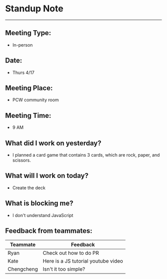 # Standup Note
___
## Meeting Type:

- In-person
## Date:

- Thurs 4/17
## Meeting Place:

- PCW community room
## Meeting Time:

- 9 AM
## What did I work on yesterday?

- I planned a card game that contains 3 cards, which are rock, paper, and scissors.
## What will I work on today?

- Create the deck
## What is blocking me?

- I don't understand JavaScript
## Feedback from teammates:
| Teammate       | Feedback                         |
| -------------- | -------------------------------- |
| Ryan               |  Check out how to do PR                                |
|     Kate           |    Here is a JS tutorial youtube video                              |
|   Chengcheng       |    Isn't it too simple?                   |


